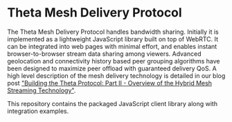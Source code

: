 # Theta Mesh Delivery Protocol

The Theta Mesh Delivery Protocol handles bandwidth sharing. Initially it is implemented as a lightweight JavaScript library built on top of WebRTC. It can be integrated into web pages with minimal effort, and enables instant browser-to-browser stream data sharing among viewers. Advanced geolocation and connectivity history based peer grouping algorithms have been designed to maximize peer offload with guaranteed delivery QoS. A high level description of the mesh delivery technology is detailed in our blog post ["Building the Theta Protocol: Part II - Overview of the Hybrid Mesh Streaming Technology"](https://medium.com/theta-network/building-the-theta-protocol-part-ii-ea9d12e221bb).

This repository contains the packaged JavaScript client library along with integration examples.
